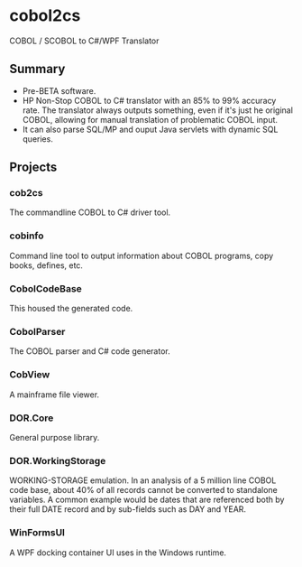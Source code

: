 # cobol2cs
COBOL / SCOBOL to C#/WPF Translator

## Summary

- Pre-BETA software.
- HP Non-Stop COBOL to C# translator with an 85% to 99% accuracy rate.  The translator always outputs something, even if it's just he original COBOL, allowing for manual translation of problematic COBOL input.
- It can also parse SQL/MP and ouput Java servlets with dynamic SQL queries.

## Projects

### cob2cs

The commandline COBOL to C# driver tool.

### cobinfo

Command line tool to output information about COBOL programs, copy books, defines, etc.

### CobolCodeBase

This housed the generated code.

### CobolParser

The COBOL parser and C# code generator.

### CobView

A mainframe file viewer.

### DOR.Core

General purpose library.

### DOR.WorkingStorage

WORKING-STORAGE emulation.  In an analysis of a 5 million line COBOL code base, about 40% of all records cannot be converted to standalone variables.  A common example would be dates that are referenced both by their full DATE record and by sub-fields such as DAY and YEAR.

### WinFormsUI

A WPF docking container UI uses in the Windows runtime.
